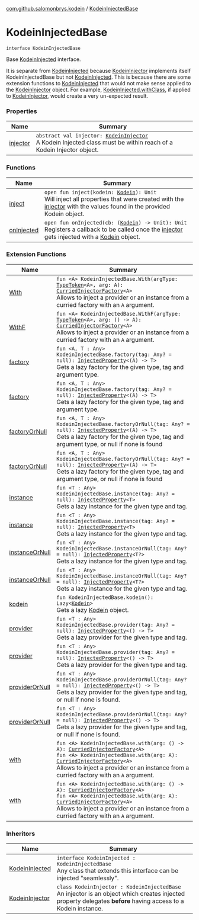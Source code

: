[com.github.salomonbrys.kodein](../index.md) / [KodeinInjectedBase](.)

# KodeinInjectedBase

`interface KodeinInjectedBase`

Base [KodeinInjected](../-kodein-injected.md) interface.

It is separate from [KodeinInjected](../-kodein-injected.md) because [KodeinInjector](../-kodein-injector/index.md) implements itself KodeinInjectedBase but not [KodeinInjected](../-kodein-injected.md).
This is because there are some extension functions to [KodeinInjected](../-kodein-injected.md) that would not make sense applied to the [KodeinInjector](../-kodein-injector/index.md) object.
For example, [KodeinInjected.withClass](../with-class.md), if applied to [KodeinInjector](../-kodein-injector/index.md), would create a very un-expected result.

### Properties

| Name | Summary |
|---|---|
| [injector](injector.md) | `abstract val injector: `[`KodeinInjector`](../-kodein-injector/index.md)<br>A Kodein Injected class must be within reach of a Kodein Injector object. |

### Functions

| Name | Summary |
|---|---|
| [inject](inject.md) | `open fun inject(kodein: `[`Kodein`](../-kodein/index.md)`): Unit`<br>Will inject all properties that were created with the [injector](injector.md) with the values found in the provided Kodein object. |
| [onInjected](on-injected.md) | `open fun onInjected(cb: (`[`Kodein`](../-kodein/index.md)`) -> Unit): Unit`<br>Registers a callback to be called once the [injector](injector.md) gets injected with a [Kodein](../-kodein/index.md) object. |

### Extension Functions

| Name | Summary |
|---|---|
| [With](../-with.md) | `fun <A> KodeinInjectedBase.With(argType: `[`TypeToken`](../-type-token/index.md)`<A>, arg: A): `[`CurriedInjectorFactory`](../-curried-injector-factory/index.md)`<A>`<br>Allows to inject a provider or an instance from a curried factory with an `A` argument. |
| [WithF](../-with-f.md) | `fun <A> KodeinInjectedBase.WithF(argType: `[`TypeToken`](../-type-token/index.md)`<A>, arg: () -> A): `[`CurriedInjectorFactory`](../-curried-injector-factory/index.md)`<A>`<br>Allows to inject a provider or an instance from a curried factory with an `A` argument. |
| [factory](../factory.md) | `fun <A, T : Any> KodeinInjectedBase.factory(tag: Any? = null): `[`InjectedProperty`](../-injected-property/index.md)`<(A) -> T>`<br>Gets a lazy factory for the given type, tag and argument type. |
| [factory](../../com.github.salomonbrys.kodein.erased/factory.md) | `fun <A, T : Any> KodeinInjectedBase.factory(tag: Any? = null): `[`InjectedProperty`](../-injected-property/index.md)`<(A) -> T>`<br>Gets a lazy factory for the given type, tag and argument type. |
| [factoryOrNull](../factory-or-null.md) | `fun <A, T : Any> KodeinInjectedBase.factoryOrNull(tag: Any? = null): `[`InjectedProperty`](../-injected-property/index.md)`<(A) -> T>`<br>Gets a lazy factory for the given type, tag and argument type, or null if none is found |
| [factoryOrNull](../../com.github.salomonbrys.kodein.erased/factory-or-null.md) | `fun <A, T : Any> KodeinInjectedBase.factoryOrNull(tag: Any? = null): `[`InjectedProperty`](../-injected-property/index.md)`<(A) -> T>`<br>Gets a lazy factory for the given type, tag and argument type, or null if none is found |
| [instance](../instance.md) | `fun <T : Any> KodeinInjectedBase.instance(tag: Any? = null): `[`InjectedProperty`](../-injected-property/index.md)`<T>`<br>Gets a lazy instance for the given type and tag. |
| [instance](../../com.github.salomonbrys.kodein.erased/instance.md) | `fun <T : Any> KodeinInjectedBase.instance(tag: Any? = null): `[`InjectedProperty`](../-injected-property/index.md)`<T>`<br>Gets a lazy instance for the given type and tag. |
| [instanceOrNull](../instance-or-null.md) | `fun <T : Any> KodeinInjectedBase.instanceOrNull(tag: Any? = null): `[`InjectedProperty`](../-injected-property/index.md)`<T?>`<br>Gets a lazy instance for the given type and tag. |
| [instanceOrNull](../../com.github.salomonbrys.kodein.erased/instance-or-null.md) | `fun <T : Any> KodeinInjectedBase.instanceOrNull(tag: Any? = null): `[`InjectedProperty`](../-injected-property/index.md)`<T?>`<br>Gets a lazy instance for the given type and tag. |
| [kodein](../kodein.md) | `fun KodeinInjectedBase.kodein(): Lazy<`[`Kodein`](../-kodein/index.md)`>`<br>Gets a lazy [Kodein](../-kodein/index.md) object. |
| [provider](../provider.md) | `fun <T : Any> KodeinInjectedBase.provider(tag: Any? = null): `[`InjectedProperty`](../-injected-property/index.md)`<() -> T>`<br>Gets a lazy provider for the given type and tag. |
| [provider](../../com.github.salomonbrys.kodein.erased/provider.md) | `fun <T : Any> KodeinInjectedBase.provider(tag: Any? = null): `[`InjectedProperty`](../-injected-property/index.md)`<() -> T>`<br>Gets a lazy provider for the given type and tag. |
| [providerOrNull](../provider-or-null.md) | `fun <T : Any> KodeinInjectedBase.providerOrNull(tag: Any? = null): `[`InjectedProperty`](../-injected-property/index.md)`<() -> T>`<br>Gets a lazy provider for the given type and tag, or null if none is found. |
| [providerOrNull](../../com.github.salomonbrys.kodein.erased/provider-or-null.md) | `fun <T : Any> KodeinInjectedBase.providerOrNull(tag: Any? = null): `[`InjectedProperty`](../-injected-property/index.md)`<() -> T>`<br>Gets a lazy provider for the given type and tag, or null if none is found. |
| [with](../with.md) | `fun <A> KodeinInjectedBase.with(arg: () -> A): `[`CurriedInjectorFactory`](../-curried-injector-factory/index.md)`<A>`<br>`fun <A> KodeinInjectedBase.with(arg: A): `[`CurriedInjectorFactory`](../-curried-injector-factory/index.md)`<A>`<br>Allows to inject a provider or an instance from a curried factory with an `A` argument. |
| [with](../../com.github.salomonbrys.kodein.erased/with.md) | `fun <A> KodeinInjectedBase.with(arg: () -> A): `[`CurriedInjectorFactory`](../-curried-injector-factory/index.md)`<A>`<br>`fun <A> KodeinInjectedBase.with(arg: A): `[`CurriedInjectorFactory`](../-curried-injector-factory/index.md)`<A>`<br>Allows to inject a provider or an instance from a curried factory with an `A` argument. |

### Inheritors

| Name | Summary |
|---|---|
| [KodeinInjected](../-kodein-injected.md) | `interface KodeinInjected : KodeinInjectedBase`<br>Any class that extends this interface can be injected "seamlessly". |
| [KodeinInjector](../-kodein-injector/index.md) | `class KodeinInjector : KodeinInjectedBase`<br>An injector is an object which creates injected property delegates **before** having access to a Kodein instance. |
